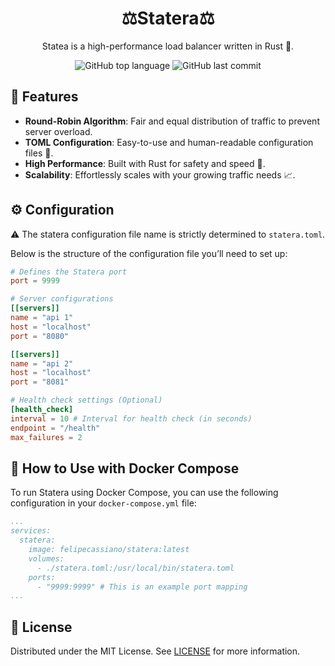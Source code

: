 <div align='center'>
  <h1>⚖️Statera⚖️</h1>
  <p>Statea is a high-performance load balancer written in Rust 🦀.</p>
  <img src='https://img.shields.io/github/languages/top/FelipeMCassiano/statera' alt='GitHub top language' />
  <img src='https://img.shields.io/github/last-commit/FelipeMCassiano/statera' alt='GitHub last commit' />  
</div>

## 🌟 Features

- **Round-Robin Algorithm**: Fair and equal distribution of traffic to prevent server overload.
- **TOML Configuration**: Easy-to-use and human-readable configuration files 📄.
- **High Performance**: Built with Rust for safety and speed 🚀.
- **Scalability**: Effortlessly scales with your growing traffic needs 📈.

## ⚙️ Configuration
⚠️ The statera configuration file name is strictly determined to `statera.toml`.

Below is the structure of the configuration file you’ll need to set up:

```toml
# Defines the Statera port
port = 9999

# Server configurations
[[servers]]
name = "api 1"
host = "localhost"
port = "8080"

[[servers]]
name = "api 2"
host = "localhost"
port = "8081"

# Health check settings (Optional)
[health_check]
interval = 10 # Interval for health check (in seconds)
endpoint = "/health"
max_failures = 2 

```

## 🐳 How to Use with Docker Compose
To run Statera using Docker Compose, you can use the following configuration in your `docker-compose.yml` file:

```yaml
...
services:
  statera:
    image: felipecassiano/statera:latest
    volumes:
      - ./statera.toml:/usr/local/bin/statera.toml
    ports:
      - "9999:9999" # This is an example port mapping
...
```

## 📜 License
Distributed under the MIT License. See [LICENSE](LICENSE) for more information.
